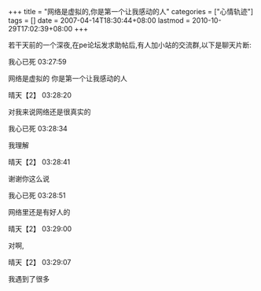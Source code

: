 +++
title = "网络是虚拟的,你是第一个让我感动的人"
categories = ["心情轨迹"]
tags = []
date = 2007-04-14T18:30:44+08:00
lastmod = 2010-10-29T17:02:39+08:00
+++



若干天前的一个深夜,在pe论坛发求助帖后,有人加小站的交流群,以下是聊天片断:

我心已死 03:27:59

网络是虚拟的 你是第一个让我感动的人

晴天【2】 03:28:20

对我来说网络还是很真实的

我心已死 03:28:34

我理解

晴天【2】 03:28:41

谢谢你这么说

我心已死 03:28:51

网络里还是有好人的

晴天【2】 03:29:00

对啊,

晴天【2】 03:29:07

我遇到了很多